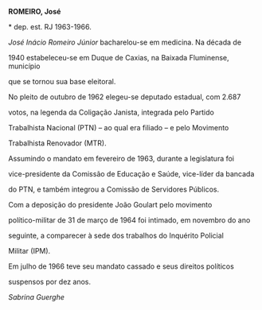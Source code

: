 **ROMEIRO, José**



\* dep. est. RJ 1963-1966.



*José Inácio Romeiro Júnior* bacharelou-se em medicina. Na década de

1940 estabeleceu-se em Duque de Caxias, na Baixada Fluminense, município

que se tornou sua base eleitoral.



No pleito de outubro de 1962 elegeu-se deputado estadual, com 2.687

votos, na legenda da Coligação Janista, integrada pelo Partido

Trabalhista Nacional (PTN) – ao qual era filiado – e pelo Movimento

Trabalhista Renovador (MTR).



Assumindo o mandato em fevereiro de 1963, durante a legislatura foi

vice-presidente da Comissão de Educação e Saúde, vice-líder da bancada

do PTN, e também integrou a Comissão de Servidores Públicos.



Com a deposição do presidente João Goulart pelo movimento

político-militar de 31 de março de 1964 foi intimado, em novembro do ano

seguinte, a comparecer à sede dos trabalhos do Inquérito Policial

Militar (IPM).



Em julho de 1966 teve seu mandato cassado e seus direitos políticos

suspensos por dez anos.



*Sabrina Guerghe*



